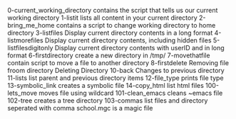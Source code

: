 0-current_working_directory contains the script that tells us our current working directory
1-listit lists all content in your current directory
2-bring_me_home contains a script to change working directory to home directory
3-listfiles Display current directory contents in a long format
4-listmorefiles Display current directory contents, including hidden files
5-listfilesdigitonly Display current directory contents with userID and in long format
6-firstdirectory create a new directory in /tmp/
7-movethatfile contain script to move a file to another directory
8-firstdelete Removing file froom directory
Deleting Directory
10-back Changes to previous directory
11-lists list parent and previous directory items
12-file_type prints file type
13-symbolic_link creates a symbolic file
14-copy_html list html files
100-lets_move moves file using wildcard
101-clean_emacs cleans ~emacs file
102-tree creates a tree directory
103-commas list files and directory seperated with comma
school.mgc is a magic file
